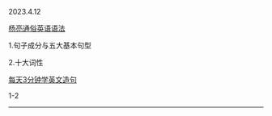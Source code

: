 
2023.4.12

[杨亮通俗英语语法](https://www.bilibili.com/video/BV1xL411S77H?p=4&vd_source=29f1413980f493b68d14f7176e7144a3)

1.句子成分与五大基本句型

2.十大词性

[每天3分钟学英文造句](https://www.bilibili.com/video/BV1f14y1A7ax?p=2&vd_source=29f1413980f493b68d14f7176e7144a3)

1-2

--------------------------------------------------